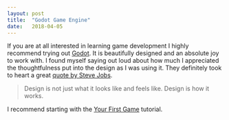 ```yaml
---
layout: post
title:  "Godot Game Engine"
date:   2018-04-05
---
```


If you are at all interested in learning game development I highly recommend trying out [Godot](https://godotengine.org). It is beautifully designed and an absolute joy to work with. I found myself saying out loud about how much I appreciated the thoughtfulness put into the design as I was using it. They definitely took to heart a great [quote by Steve Jobs](https://www.quotationspage.com/quote/38348.html).

> Design is not just what it looks like and feels like. Design is how it works.

I recommend starting with the [Your First Game](https://docs.godotengine.org/en/3.0/getting_started/step_by_step/your_first_game.html) tutorial.